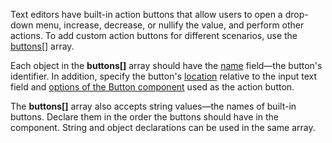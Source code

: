 Text editors have built-in action buttons that allow users to open a drop-down menu, increase, decrease, or nullify the value, and perform other actions. To add custom action buttons for different scenarios, use the [buttons[]](/Documentation/ApiReference/UI_Widgets/dxTextBox/Configuration/buttons/) array.

Each object in the **buttons[]** array should have the [name](/Documentation/ApiReference/UI_Widgets/dxTextBox/Configuration/buttons/#name) field&mdash;the button's identifier. In addition, specify the button's [location](/Documentation/ApiReference/UI_Widgets/dxTextBox/Configuration/buttons/#location) relative to the input text field and [options of the Button component](/Documentation/ApiReference/UI_Widgets/dxTextBox/Configuration/buttons/#options) used as the action button.

The **buttons[]** array also accepts string values&mdash;the names of built-in buttons. Declare them in the order the buttons should have in the component. String and object declarations can be used in the same array.
